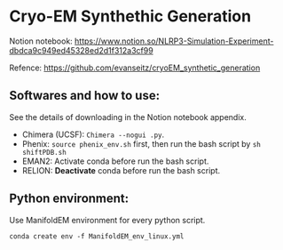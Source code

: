 # Cryo-EM Synthethic Generation
Notion notebook: https://www.notion.so/NLRP3-Simulation-Experiment-dbdca9c949ed45328ed2d1f312a3cf99

Refence: https://github.com/evanseitz/cryoEM_synthetic_generation

## Softwares and how to use:
See the details of downloading in the Notion notebook appendix.
- Chimera (UCSF): `Chimera --nogui .py`.
- Phenix: `source phenix_env.sh` first, then run the bash script by `sh shiftPDB.sh`
- EMAN2: Activate conda before run the bash script.
- RELION: **Deactivate** conda before run the bash script.

## Python environment:
Use ManifoldEM environment for every python script. 

`conda create env -f ManifoldEM_env_linux.yml`



